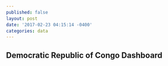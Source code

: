 ```yaml
---
published: false
layout: post
date: '2017-02-23 04:15:14 -0400'
categories: data
---
```

## Democratic Republic of Congo Dashboard

![<img src="https://raw.githubusercontent.com/willgeary/willgeary.github.io/master/assets/DRC-conflict-map.png">](https://willgeary.github.io/DRCdashboard/)